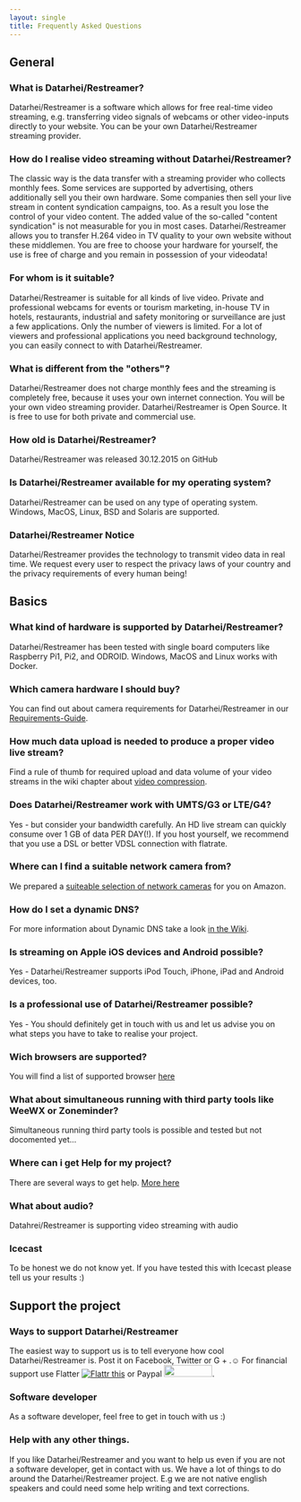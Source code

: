 ```yaml
---
layout: single
title: Frequently Asked Questions
---
```


## General

### What is Datarhei/Restreamer?
Datarhei/Restreamer is a software which allows for free real-time video streaming, e.g. transferring video signals of webcams or other video-inputs directly to your website. You can be your own Datarhei/Restreamer streaming provider.

### How do I realise video streaming without Datarhei/Restreamer?  
The classic way is the data transfer with a streaming provider who collects monthly fees. Some services are supported by advertising, others additionally sell you their own hardware. Some companies then sell your live stream in content syndication campaigns, too. As a result you lose the control of your video content. The added value of the so-called "content syndication" is not measurable for you in most cases. Datarhei/Restreamer allows you to transfer H.264 video in TV quality to your own website without these middlemen. You are free to choose your hardware for yourself, the use is free of charge and you remain in possession of your videodata!  

### For whom is it suitable?
Datarhei/Restreamer is suitable for all kinds of live video. Private and professional webcams for events or tourism marketing, in-house TV in hotels, restaurants, industrial and safety monitoring or surveillance are just a few applications. Only the number of viewers is limited. For a lot of viewers and professional applications you need background technology, you can easily connect to with Datarhei/Restreamer.  

### What is different from the "others"?
Datarhei/Restreamer does not charge monthly fees and the streaming is completely free, because it uses your own internet connection. You will be your own video streaming provider. Datarhei/Restreamer is Open Source. It is free to use for both private and commercial use.  

### How old is Datarhei/Restreamer?  
Datarhei/Restreamer was released 30.12.2015 on GitHub

### Is Datarhei/Restreamer available for my operating system?  
Datarhei/Restreamer can be used on any type of operating system. Windows, MacOS, Linux, BSD and Solaris are supported.

### Datarhei/Restreamer Notice
Datarhei/Restreamer provides the technology to transmit video data in real time. We request every user to respect the privacy laws of your country and the privacy requirements of every human being!  


## Basics

### What kind of hardware is supported by Datarhei/Restreamer?
Datarhei/Restreamer has been tested with single board computers like Raspberry Pi1, Pi2, and ODROID. Windows, MacOS and Linux works with Docker. 

### Which camera hardware I should buy?
You can find out about camera requirements for Datarhei/Restreamer in our [Requirements-Guide](../restreamer/wiki/requirements.html).  

### How much data upload is needed to produce a proper video live stream?  
Find a rule of thumb for required upload and data volume of your video streams in the wiki chapter about [video compression](../restreamer/wiki/video-compression.html).  

### Does Datarhei/Restreamer work with UMTS/G3 or LTE/G4?  
Yes - but consider your bandwidth carefully. An HD live stream can quickly consume over 1 GB of data PER DAY(!). If you host yourself, we recommend that you use a DSL or better VDSL connection with flatrate.  

### Where can I find a suitable network camera from?
We prepared a [suiteable selection of network cameras](../restreamer/wiki/buy-hardware-index.html) for you on Amazon.

### How do I set a dynamic DNS?  
For more information about Dynamic DNS take a look [in the Wiki](../restreamer/wiki/dynamic-dns.html).

### Is streaming on Apple iOS devices and Android possible?  
Yes - Datarhei/Restreamer supports iPod Touch, iPhone, iPad and Android devices, too.

### Is a professional use of Datarhei/Restreamer possible?  
Yes - You should definitely get in touch with us and let us advise you on what steps you have to take to realise your project.  

### Wich browsers are supported?  
You will find a list of supported browser [here](../features.html#supported-browser)

### What about simultaneous running with third party tools like WeeWX or Zoneminder?  
Simultaneous running third party tools is possible and tested but not docomented yet...

### Where can i get Help for my project?  
There are several ways to get help. [More here](../restreamer/docs/learn-more-features.html#support)

### What about audio?  
Datahrei/Restreamer is supporting video streaming with audio

### Icecast  
To be honest we do not know yet. If you have tested this with Icecast please tell us your results :) 


## Support the project

### Ways to support Datarhei/Restreamer  
The easiest way to support us is to tell everyone how cool Datarhei/Restreamer is. Post it on Facebook, Twitter or G + .☺ For financial support use Flatter <a href="https://flattr.com/submit/auto?user_id=datarhei&url=https%3A%2F%2Fgithub.com%2Fdatarhei%2F" target="_blank"><img src="http://datarhei.org/wiki/pic/flattr-badge-large.png" alt="Flattr this" title="Flattr this" border="0"></a> or Paypal <a href="https://www.paypal.com/cgi-bin/webscr?cmd=_s-xclick&hosted_button_id=M7TPT4VN7759G" target="_blank"> 
<img src="http://datarhei.org/wiki/pic/btn_donate_SM.gif" width="86" height="21" border="0"></a>.

### Software developer  
As a software developer, feel free to get in touch with us :)

### Help with any other things.
If you like Datarhei/Restreamer and you want to help us even if you are not a software developer, get in contact with us. We have a lot of things to do around the Datarhei/Restreamer project. E.g we are not native english speakers and could need some help writing and text corrections.
